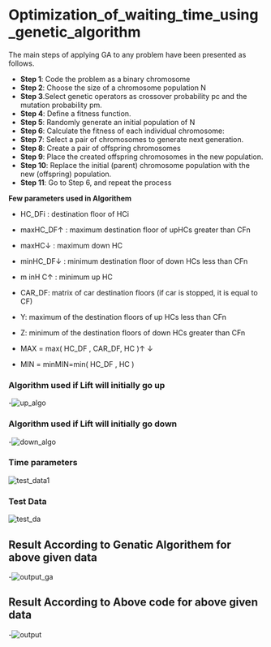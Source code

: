 # Optimization_of_waiting_time_using_genetic_algorithm

The main steps of applying
GA to any problem have been presented as follows.
- **Step 1**: Code the problem as a binary chromosome
- **Step 2**: Choose the size of a chromosome population N
- **Step 3**.Select genetic operators as crossover probability pc and the mutation probability pm.
- **Step 4**: Define a fitness function.
- **Step 5**: Randomly generate an initial population of N
- **Step 6**: Calculate the fitness of each individual chromosome:
- **Step 7**: Select a pair of chromosomes to generate next generation.
- **Step 8**: Create a pair of offspring chromosomes
- **Step 9**: Place the created offspring chromosomes in the new population.
- **Step 10**: Replace the initial (parent) chromosome population with the new (offspring) population.
- **Step 11**: Go to Step 6, and repeat the process

**Few parameters used in Algorithem**
- HC_DFi : destination floor of HCi
-  maxHC_DF↑ : maximum destination floor of upHCs greater than CFn
- maxHC↓ : maximum down HC
- minHC_DF↓ : minimum destination floor of down HCs less than CFn
- m inH C↑ : minimum up HC
- CAR_DF: matrix of car destination floors (if car is stopped, it is equal to CF)
- Y: maximum of the destination floors of up HCs less than CFn
- Z: minimum of the destination floors of down HCs greater than CFn

- MAX = max( HC_DF , CAR_DF, HC )↑ ↓
- MIN = minMIN=min( HC_DF , HC )

### Algorithm used if Lift will initially go up

-![up_algo](https://user-images.githubusercontent.com/93584728/170873952-8a48fb8e-fcf6-4afc-9a7d-5e60f117cc3f.png)

### Algorithm used if Lift will initially go down

-![down_algo](https://user-images.githubusercontent.com/93584728/170874009-a6705dc2-c989-4b8d-bce9-a79dfc6be688.png)

### Time parameters
![test_data1](https://user-images.githubusercontent.com/93584728/170874755-05e64cc9-89ef-4616-8f5b-f562e7904262.png)


### Test Data
![test_da](https://user-images.githubusercontent.com/93584728/170874817-e2a7c56b-1737-4951-bef5-47fd412806ab.png)


## Result According to Genatic Algorithem for above given data
-![output_ga](https://user-images.githubusercontent.com/93584728/170874126-c52ba6f5-cf59-4b00-8515-f2a9a2ee378b.png)

## Result According to Above code for above given data
-![output](https://user-images.githubusercontent.com/93584728/170874165-2bf7e774-4e89-4240-b862-f4415c452333.png)


